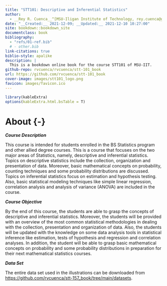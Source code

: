 ```yaml
--- 
title: "STT101: Descriptive and Inferential Statistics"
author: 
  - __Rey R. Cuenca__^[MSU-Iligan Institute of Technology, rey.cuenca@g.msuiit.edu.ph]
date: "__Created:__ 2021-12-09; __Updated:__ 2021-12-10 10:27:00"
site: bookdown::bookdown_site
documentclass: book
bibliography: 
  - "refs/01-ref.bib"
  # - other.bib
link-citations: true
biblio-style: apalike
description: |
  This is a bookdown online book for the course STT101 of MSU-IIT.
github-repo: rvcuenca/rvcuenca/stt-101_book
url: https://github.com/rvcuenca/stt-101_book
cover-image: images/stt101_logo.png
favicon: images/favicon.ico
---
```




```r
library(kableExtra)
options(kableExtra.html.bsTable = T)
```
# About {-}

___Course Description___

This course is intended for students enrolled in the BS Statistics program and other allied degree courses. 
This is a course that focuses on the two major areas of Statistics, namely, descriptive and inferential statistics. 
Topics on descriptive statistics include the collection, organization and presentation of data. 
Moreover, basic mathematical concepts on probability, counting techniques and some probability distributions are discussed. 
Topics on inferential statistics focus on estimation and hypothesis testing. 
Also, basic statistical modeling techniques like simple linear regression, correlation analysis and analysis of variance (ANOVA) are included in the course.

___Course Objective___

By the end of this course, the students are able to grasp the concepts of descriptive and inferential statistics. 
Moreover, the students will be provided with an overview of the most common statistical methodologies in dealing with the collection, presentation and organization of data. 
Also, the students will be updated with the knowledge on some data analysis tools in statistical inference like estimation, tests of hypothesis and regression and correlation analyses. 
In addition, the student will be able to grasp basic mathematical concepts on probability and some probability distributions in preparation for their next mathematical statistics courses.

___Data Set___

The entire data set used in the illustrations can be downloaded from <https://github.com/rvcuenca/stt-157_book/tree/main/datasets>.


